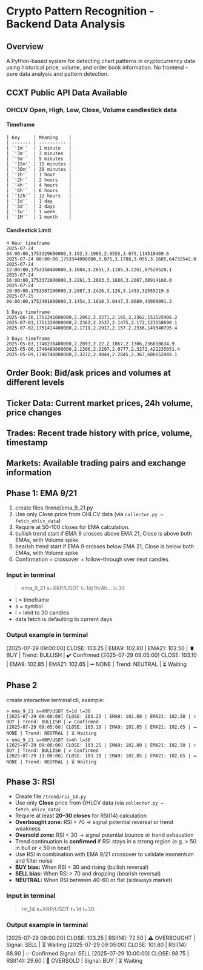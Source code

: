 # Crypto Pattern Recognition - Backend Data Analysis

## Overview
A Python-based system for detecting chart patterns in cryptocurrency data using historical price, volume, and order book information. No frontend - pure data analysis and pattern detection.

## CCXT Public API Data Available
### OHCLV Open, High, Low, Close, Volume candlestick data
#### Timeframe
```
| Key     | Meaning    |
| ------- | ---------- |
| `'1m'`  | 1 minute   |
| `'3m'`  | 3 minutes  |
| `'5m'`  | 5 minutes  |
| `'15m'` | 15 minutes |
| `'30m'` | 30 minutes |
| `'1h'`  | 1 hour     |
| `'2h'`  | 2 hours    |
| `'4h'`  | 4 hours    |
| `'6h'`  | 6 hours    |
| `'12h'` | 12 hours   |
| `'1d'`  | 1 day      |
| `'3d'`  | 3 days     |
| `'1w'`  | 1 week     |
| `'1M'`  | 1 month    |

```
#### Candlestick Limit
```
4 Hour timeframe
2025-07-24 04:00:00,1753329600000,3.192,3.1965,2.9555,3.075,114510469.6
2025-07-24 08:00:00,1753344000000,3.075,3.1788,3.055,3.1685,64732542.0
2025-07-24 12:00:00,1753358400000,3.1684,3.2651,3.1185,3.2261,67528520.1
2025-07-24 16:00:00,1753372800000,3.2261,3.2603,3.1686,3.2087,38914160.0
2025-07-24 20:00:00,1753387200000,3.2087,3.2426,3.126,3.1453,31555219.8
2025-07-25 00:00:00,1753401600000,3.1454,3.1618,3.0447,3.0689,43909091.3

1 Days timeframe
2025-06-30,1751241600000,2.2062,2.3271,2.165,2.2362,151525906.2
2025-07-01,1751328000000,2.2362,2.2537,2.1475,2.172,123558690.1
2025-07-02,1751414400000,2.1719,2.2917,2.157,2.2336,149340795.4

3 Days timeframe
2025-05-03,1746230400000,2.2093,2.22,2.1067,2.1306,236650634.9
2025-05-06,1746489600000,2.1306,2.3297,2.0777,2.3272,422235051.4
2025-05-09,1746748800000,2.3272,2.4844,2.2845,2.367,606652449.1
```

## Order Book: Bid/ask prices and volumes at different levels
## Ticker Data: Current market prices, 24h volume, price changes
## Trades: Recent trade history with price, volume, timestamp
## Markets: Available trading pairs and exchange information

## Phase 1: EMA 9/21
1. create files /trend/ema_9_21.py
2. Use only Close price from OHLCV data (via `collector.py → fetch_ohlcv_data`)
3. Require at 50–100 closes for EMA calculation.
4. bullish trend start if EMA 9 crosses above EMA 21, Close is above both EMAs, with Volume spike
5. bearish trend start if EMA 9 crosses below EMA 21, Close is below both EMAs, with Volume spike
6. Confirmation = crossover + follow-through over next candles
### Input in terminal
> ema_9_21 s=XRP/USDT t=1d/1h/4h... l=30
- t = timeframe
- s = symbol
- l = limit to 30 candles
- data fetch is defaulting to current days

### Output example in terminal
[2025-07-29 09:00:00] CLOSE: 103.25 | EMA9: 102.80 | EMA21: 102.50 | ⬆️ BUY | Trend: BULLISH | ✔️ Confirmed
[2025-07-29 09:05:00] CLOSE: 103.10 | EMA9: 102.85 | EMA21: 102.65 | ➖ NONE | Trend: NEUTRAL | ⏳ Waiting


## Phase 2
create interactive terminal cli, example:
```
> ema_9_21 s=XRP/USDT t=1d l=30
[2025-07-29 09:00:00] CLOSE: 103.25 | EMA9: 102.80 | EMA21: 102.50 | ⬆️ BUY | Trend: BULLISH | ✔️ Confirmed
[2025-07-29 09:05:00] CLOSE: 103.10 | EMA9: 102.85 | EMA21: 102.65 | ➖ NONE | Trend: NEUTRAL | ⏳ Waiting
> ema_9_21 s=XRP/USDT t=4h l=30
[2025-07-29 09:00:00] CLOSE: 103.25 | EMA9: 102.80 | EMA21: 102.50 | ⬆️ BUY | Trend: BULLISH | ✔️ Confirmed
[2025-07-29 13:00:00] CLOSE: 103.10 | EMA9: 102.85 | EMA21: 102.65 | ➖ NONE | Trend: NEUTRAL | ⏳ Waiting

```

## Phase 3: RSI
- Create file `/trend/rsi_14.py`
- Use only **Close** price from OHLCV data (via `collector.py → fetch_ohlcv_data`)
- Require at least **20–30 closes** for RSI(14) calculation
- **Overbought zone:** RSI > 70 → signal potential reversal or trend weakness
- **Oversold zone:** RSI < 30 → signal potential bounce or trend exhaustion
- Trend continuation is **confirmed** if RSI stays in a strong region (e.g. > 50 in bull or < 50 in bear)
- Use RSI in combination with EMA 9/21 crossover to validate momentum and filter noise
- **BUY bias:** When RSI < 30 and rising (bullish reversal)  
- **SELL bias:** When RSI > 70 and dropping (bearish reversal)  
- **NEUTRAL:** When RSI between 40–60 or flat (sideways market)  
### Input in terminal
> rsi_14 s=XRP/USDT t=1d l=30
### Output example in terminal
[2025-07-29 09:00:00] CLOSE: 103.25 | RSI(14): 72.50 | ⚠️ OVERBOUGHT | Signal: SELL | ⏳ Waiting
[2025-07-29 09:05:00] CLOSE: 101.80 | RSI(14): 68.90 | ✅ Confirmed Signal: SELL
[2025-07-29 10:00:00] CLOSE: 98.75  | RSI(14): 29.60 | 🔽 OVERSOLD | Signal: BUY | ⏳ Waiting